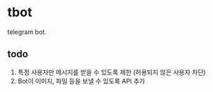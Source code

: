 # tbot
telegram bot.



## todo
1. 특정 사용자만 메시지를 받을 수 있도록 제한 (허용되지 않은 사용자 차단)
1. Bot이 이미지, 파일 등을 보낼 수 있도록 API 추가
